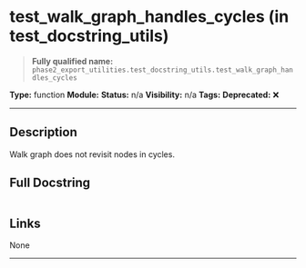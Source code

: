 # test_walk_graph_handles_cycles (in test_docstring_utils)
> **Fully qualified name:** `phase2_export_utilities.test_docstring_utils.test_walk_graph_handles_cycles`

**Type:** function
**Module:** 
**Status:** n/a
**Visibility:** n/a
**Tags:** 
**Deprecated:** ❌

---

## Description
Walk graph does not revisit nodes in cycles.

## Full Docstring
```

```

## Links
None

---
